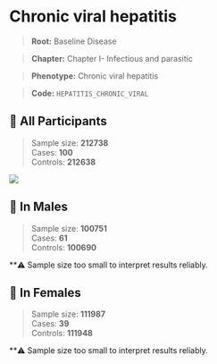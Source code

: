 # Chronic viral hepatitis

> **Root:** Baseline Disease  

> **Chapter:** Chapter I- Infectious and parasitic  

> **Phenotype:** Chronic viral hepatitis  

> **Code:** `HEPATITIS_CHRONIC_VIRAL`

## 🧪 All Participants  
> Sample size: **212738**  
> Cases: **100**  
> Controls: **212638**
<img src="/Disease/Figures/ALL/Baseline/HEPATITIS_CHRONIC_VIRAL.png"/>
<CsvTable src="/public/Disease/Data/ALL/Baseline/LG_HEPATITIS_CHRONIC_VIRAL.csv" label="🔍 View full results" />

## 👨 In Males  
> Sample size: **100751**  
> Cases: **61**  
> Controls: **100690**

**⚠️ Sample size too small to interpret results reliably.

## 👩 In Females  
> Sample size: **111987**  
> Cases: **39**  
> Controls: **111948**

**⚠️ Sample size too small to interpret results reliably.

